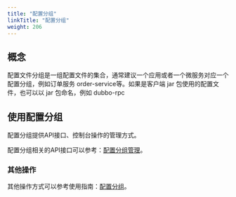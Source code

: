 ```yaml
---
title: "配置分组"
linkTitle: "配置分组"
weight: 206
---
```


## 概念

配置文件分组是一组配置文件的集合，通常建议一个应用或者一个微服务对应一个配置分组，例如订单服务 order-service等。如果是客户端 jar 包使用的配置文件，也可以以 jar 包命名，例如 dubbo-rpc

## 使用配置分组

配置分组提供API接口、控制台操作的管理方式。

配置分组相关的API接口可以参考：[配置分组管理](/docs/参考文档/接口文档/open_api/#12-创建配置文件分组)。

### 其他操作

其他操作方式可以参考使用指南：[配置分组](/docs/使用指南/配置中心/配置分组/)。



